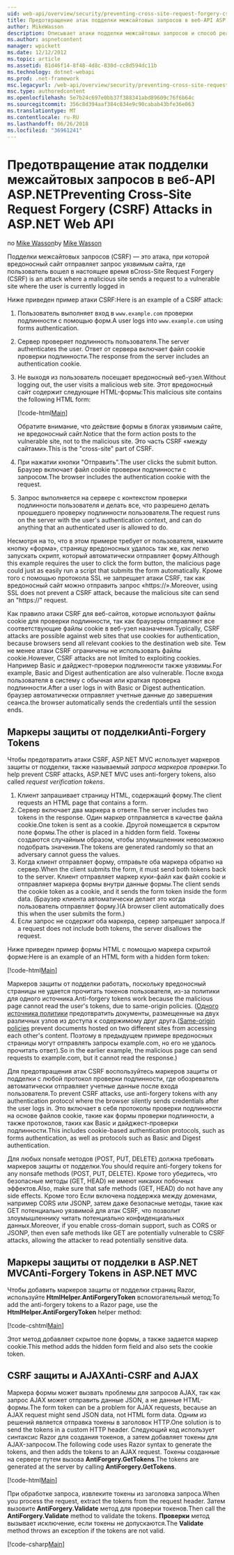 ```yaml
---
uid: web-api/overview/security/preventing-cross-site-request-forgery-csrf-attacks
title: Предотвращение атак подделки межсайтовых запросов в веб-API ASP.NET | Документы Microsoft
author: MikeWasson
description: Описывает атаки подделки межсайтовых запросов и способ реализации меры противодействия CSRF в веб-API ASP.NET.
ms.author: aspnetcontent
manager: wpickett
ms.date: 12/12/2012
ms.topic: article
ms.assetid: 81d46f14-8f48-4d8c-830d-cc8d594dc11b
ms.technology: dotnet-webapi
ms.prod: .net-framework
msc.legacyurl: /web-api/overview/security/preventing-cross-site-request-forgery-csrf-attacks
msc.type: authoredcontent
ms.openlocfilehash: 5e7b24c697e0bb37f388341abd89609c76f6b64c
ms.sourcegitcommit: 356c8d394aaf384c834e9c90cabab43bfe36e063
ms.translationtype: MT
ms.contentlocale: ru-RU
ms.lasthandoff: 06/26/2018
ms.locfileid: "36961241"
---
```

<a name="preventing-cross-site-request-forgery-csrf-attacks-in-aspnet-web-api"></a><span data-ttu-id="584f5-103">Предотвращение атак подделки межсайтовых запросов в веб-API ASP.NET</span><span class="sxs-lookup"><span data-stu-id="584f5-103">Preventing Cross-Site Request Forgery (CSRF) Attacks in ASP.NET Web API</span></span>
====================
<span data-ttu-id="584f5-104">по [Mike Wasson](https://github.com/MikeWasson)</span><span class="sxs-lookup"><span data-stu-id="584f5-104">by [Mike Wasson](https://github.com/MikeWasson)</span></span>

<span data-ttu-id="584f5-105">Подделки межсайтовых запросов (CSRF) — это атака, при которой вредоносный сайт отправляет запрос уязвимым сайта, где пользователь вошел в настоящее время в</span><span class="sxs-lookup"><span data-stu-id="584f5-105">Cross-Site Request Forgery (CSRF) is an attack where a malicious site sends a request to a vulnerable site where the user is currently logged in</span></span>

<span data-ttu-id="584f5-106">Ниже приведен пример атаки CSRF:</span><span class="sxs-lookup"><span data-stu-id="584f5-106">Here is an example of a CSRF attack:</span></span>

1. <span data-ttu-id="584f5-107">Пользователь выполняет вход в `www.example.com` проверки подлинности с помощью форм.</span><span class="sxs-lookup"><span data-stu-id="584f5-107">A user logs into `www.example.com` using forms authentication.</span></span>
2. <span data-ttu-id="584f5-108">Сервер проверяет подлинность пользователя.</span><span class="sxs-lookup"><span data-stu-id="584f5-108">The server authenticates the user.</span></span> <span data-ttu-id="584f5-109">Ответ от сервера включает файл cookie проверки подлинности.</span><span class="sxs-lookup"><span data-stu-id="584f5-109">The response from the server includes an authentication cookie.</span></span>
3. <span data-ttu-id="584f5-110">Не выходя из пользователь посещает вредоносный веб-узел.</span><span class="sxs-lookup"><span data-stu-id="584f5-110">Without logging out, the user visits a malicious web site.</span></span> <span data-ttu-id="584f5-111">Этот вредоносный сайт содержит следующие HTML-формы:</span><span class="sxs-lookup"><span data-stu-id="584f5-111">This malicious site contains the following HTML form:</span></span> 

    [!code-html[Main](preventing-cross-site-request-forgery-csrf-attacks/samples/sample1.html)]

    <span data-ttu-id="584f5-112">Обратите внимание, что действие формы в блогах уязвимым сайте, не вредоносный сайт.</span><span class="sxs-lookup"><span data-stu-id="584f5-112">Notice that the form action posts to the vulnerable site, not to the malicious site.</span></span> <span data-ttu-id="584f5-113">Это часть CSRF «между сайтами».</span><span class="sxs-lookup"><span data-stu-id="584f5-113">This is the "cross-site" part of CSRF.</span></span>
4. <span data-ttu-id="584f5-114">При нажатии кнопки "Отправить".</span><span class="sxs-lookup"><span data-stu-id="584f5-114">The user clicks the submit button.</span></span> <span data-ttu-id="584f5-115">Браузер включает файл cookie проверки подлинности с запросом.</span><span class="sxs-lookup"><span data-stu-id="584f5-115">The browser includes the authentication cookie with the request.</span></span>
5. <span data-ttu-id="584f5-116">Запрос выполняется на сервере с контекстом проверки подлинности пользователя и делать все, что разрешено делать прошедшего проверку подлинности пользователя.</span><span class="sxs-lookup"><span data-stu-id="584f5-116">The request runs on the server with the user's authentication context, and can do anything that an authenticated user is allowed to do.</span></span>

<span data-ttu-id="584f5-117">Несмотря на то, что в этом примере требует от пользователя, нажмите кнопку «форма», страницу вредоносных удалось так же, как легко запускать скрипт, который автоматически отправляет форму.</span><span class="sxs-lookup"><span data-stu-id="584f5-117">Although this example requires the user to click the form button, the malicious page could just as easily run a script that submits the form automatically.</span></span> <span data-ttu-id="584f5-118">Кроме того с помощью протокола SSL не запрещает атаки CSRF, так как вредоносный сайт можно отправить запрос «https://».</span><span class="sxs-lookup"><span data-stu-id="584f5-118">Moreover, using SSL does not prevent a CSRF attack, because the malicious site can send an "https://" request.</span></span>

<span data-ttu-id="584f5-119">Как правило атаки CSRF для веб-сайтов, которые используют файлы cookie для проверки подлинности, так как браузеры отправляют все соответствующие файлы cookie в веб-узел назначения.</span><span class="sxs-lookup"><span data-stu-id="584f5-119">Typically, CSRF attacks are possible against web sites that use cookies for authentication, because browsers send all relevant cookies to the destination web site.</span></span> <span data-ttu-id="584f5-120">Тем не менее атаки CSRF ограничены не использовать файлы cookie.</span><span class="sxs-lookup"><span data-stu-id="584f5-120">However, CSRF attacks are not limited to exploiting cookies.</span></span> <span data-ttu-id="584f5-121">Например Basic и дайджест-проверки подлинности также уязвимы.</span><span class="sxs-lookup"><span data-stu-id="584f5-121">For example, Basic and Digest authentication are also vulnerable.</span></span> <span data-ttu-id="584f5-122">После входа пользователя в систему с обычная или краткая проверка подлинности.</span><span class="sxs-lookup"><span data-stu-id="584f5-122">After a user logs in with Basic or Digest authentication.</span></span> <span data-ttu-id="584f5-123">браузер автоматически отправляет учетные данные до завершения сеанса.</span><span class="sxs-lookup"><span data-stu-id="584f5-123">the browser automatically sends the credentials until the session ends.</span></span>

## <a name="anti-forgery-tokens"></a><span data-ttu-id="584f5-124">Маркеры защиты от подделки</span><span class="sxs-lookup"><span data-stu-id="584f5-124">Anti-Forgery Tokens</span></span>

<span data-ttu-id="584f5-125">Чтобы предотвратить атаки CSRF, ASP.NET MVC использует маркеров защиты от подделки, также называемый *запроса маркеров проверки*.</span><span class="sxs-lookup"><span data-stu-id="584f5-125">To help prevent CSRF attacks, ASP.NET MVC uses anti-forgery tokens, also called *request verification tokens*.</span></span>

1. <span data-ttu-id="584f5-126">Клиент запрашивает страницу HTML, содержащий форму.</span><span class="sxs-lookup"><span data-stu-id="584f5-126">The client requests an HTML page that contains a form.</span></span>
2. <span data-ttu-id="584f5-127">Сервер включает два маркера в ответе.</span><span class="sxs-lookup"><span data-stu-id="584f5-127">The server includes two tokens in the response.</span></span> <span data-ttu-id="584f5-128">Один маркер отправляется в качестве файла cookie.</span><span class="sxs-lookup"><span data-stu-id="584f5-128">One token is sent as a cookie.</span></span> <span data-ttu-id="584f5-129">Другой помещается в скрытом поле формы.</span><span class="sxs-lookup"><span data-stu-id="584f5-129">The other is placed in a hidden form field.</span></span> <span data-ttu-id="584f5-130">Токены создаются случайным образом, чтобы злоумышленник невозможно подобрать значения.</span><span class="sxs-lookup"><span data-stu-id="584f5-130">The tokens are generated randomly so that an adversary cannot guess the values.</span></span>
3. <span data-ttu-id="584f5-131">Когда клиент отправляет форму, отправьте оба маркера обратно на сервер.</span><span class="sxs-lookup"><span data-stu-id="584f5-131">When the client submits the form, it must send both tokens back to the server.</span></span> <span data-ttu-id="584f5-132">Клиент отправляет маркер куки-файл как файл cookie и отправляет маркера формы внутри данные формы.</span><span class="sxs-lookup"><span data-stu-id="584f5-132">The client sends the cookie token as a cookie, and it sends the form token inside the form data.</span></span> <span data-ttu-id="584f5-133">(Браузер клиента автоматически делает это когда пользователь отправляет форму.)</span><span class="sxs-lookup"><span data-stu-id="584f5-133">(A browser client automatically does this when the user submits the form.)</span></span>
4. <span data-ttu-id="584f5-134">Если запрос не содержит оба маркера, сервер запрещает запроса.</span><span class="sxs-lookup"><span data-stu-id="584f5-134">If a request does not include both tokens, the server disallows the request.</span></span>

<span data-ttu-id="584f5-135">Ниже приведен пример формы HTML с помощью маркера скрытой форме:</span><span class="sxs-lookup"><span data-stu-id="584f5-135">Here is an example of an HTML form with a hidden form token:</span></span>

[!code-html[Main](preventing-cross-site-request-forgery-csrf-attacks/samples/sample2.html)]

<span data-ttu-id="584f5-136">Маркеров защиты от подделки работать, поскольку вредоносный страницы не удается прочитать токенов пользователя, из-за политики для одного источника.</span><span class="sxs-lookup"><span data-stu-id="584f5-136">Anti-forgery tokens work because the malicious page cannot read the user's tokens, due to same-origin policies.</span></span> <span data-ttu-id="584f5-137">([Одного источника политики](http://www.w3.org/Security/wiki/Same_Origin_Policy) предотвратить документы, размещенные на двух различных узлов из доступа к содержимому друг друга.</span><span class="sxs-lookup"><span data-stu-id="584f5-137">([Same-origin policies](http://www.w3.org/Security/wiki/Same_Origin_Policy) prevent documents hosted on two different sites from accessing each other's content.</span></span> <span data-ttu-id="584f5-138">Поэтому в предыдущем примере вредоносных страницы могут отправлять запросы example.com, но его не удалось прочитать ответ).</span><span class="sxs-lookup"><span data-stu-id="584f5-138">So in the earlier example, the malicious page can send requests to example.com, but it cannot read the response.)</span></span>

<span data-ttu-id="584f5-139">Для предотвращения атак CSRF воспользуйтесь маркеров защиты от подделки с любой протокол проверки подлинности, где обозреватель автоматически отправляет учетные данные после входа пользователя.</span><span class="sxs-lookup"><span data-stu-id="584f5-139">To prevent CSRF attacks, use anti-forgery tokens with any authentication protocol where the browser silently sends credentials after the user logs in.</span></span> <span data-ttu-id="584f5-140">Это включает в себя протоколы проверки подлинности на основе файлов cookie, такие как формы проверки подлинности, а также протоколов, таких как Basic и дайджест-проверки подлинности.</span><span class="sxs-lookup"><span data-stu-id="584f5-140">This includes cookie-based authentication protocols, such as forms authentication, as well as protocols such as Basic and Digest authentication.</span></span>

<span data-ttu-id="584f5-141">Для любых nonsafe методов (POST, PUT, DELETE) должна требовать маркеров защиты от подделки.</span><span class="sxs-lookup"><span data-stu-id="584f5-141">You should require anti-forgery tokens for any nonsafe methods (POST, PUT, DELETE).</span></span> <span data-ttu-id="584f5-142">Кроме того убедитесь, что безопасные методы (GET, HEAD) не имеют никаких побочных эффектов.</span><span class="sxs-lookup"><span data-stu-id="584f5-142">Also, make sure that safe methods (GET, HEAD) do not have any side effects.</span></span> <span data-ttu-id="584f5-143">Кроме того Если включена поддержка между доменами, например CORS или JSONP, затем даже безопасные методы, такие как GET потенциально уязвимой для атак CSRF, что позволит злоумышленнику читать потенциально конфиденциальных данных.</span><span class="sxs-lookup"><span data-stu-id="584f5-143">Moreover, if you enable cross-domain support, such as CORS or JSONP, then even safe methods like GET are potentially vulnerable to CSRF attacks, allowing the attacker to read potentially sensitive data.</span></span>

## <a name="anti-forgery-tokens-in-aspnet-mvc"></a><span data-ttu-id="584f5-144">Маркеры защиты от подделки в ASP.NET MVC</span><span class="sxs-lookup"><span data-stu-id="584f5-144">Anti-Forgery Tokens in ASP.NET MVC</span></span>

<span data-ttu-id="584f5-145">Чтобы добавить маркеров защиты от подделки страниц Razor, используйте **HtmlHelper.AntiForgeryToken** вспомогательный метод:</span><span class="sxs-lookup"><span data-stu-id="584f5-145">To add the anti-forgery tokens to a Razor page, use the **HtmlHelper.AntiForgeryToken** helper method:</span></span>

[!code-cshtml[Main](preventing-cross-site-request-forgery-csrf-attacks/samples/sample3.cshtml)]

<span data-ttu-id="584f5-146">Этот метод добавляет скрытое поле формы, а также задается маркер cookie.</span><span class="sxs-lookup"><span data-stu-id="584f5-146">This method adds the hidden form field and also sets the cookie token.</span></span>

## <a name="anti-csrf-and-ajax"></a><span data-ttu-id="584f5-147">CSRF защиты и AJAX</span><span class="sxs-lookup"><span data-stu-id="584f5-147">Anti-CSRF and AJAX</span></span>

<span data-ttu-id="584f5-148">Маркера формы может вызвать проблемы для запросов AJAX, так как запрос AJAX может отправить данные JSON, а не данные HTML-формы.</span><span class="sxs-lookup"><span data-stu-id="584f5-148">The form token can be a problem for AJAX requests, because an AJAX request might send JSON data, not HTML form data.</span></span> <span data-ttu-id="584f5-149">Одним из решений является отправка токены в заголовок HTTP.</span><span class="sxs-lookup"><span data-stu-id="584f5-149">One solution is to send the tokens in a custom HTTP header.</span></span> <span data-ttu-id="584f5-150">Следующий код использует синтаксис Razor для создания токенов, а затем добавляет токены для AJAX-запросом.</span><span class="sxs-lookup"><span data-stu-id="584f5-150">The following code uses Razor syntax to generate the tokens, and then adds the tokens to an AJAX request.</span></span> <span data-ttu-id="584f5-151">Токены созданные на сервере путем вызова **AntiForgery.GetTokens**.</span><span class="sxs-lookup"><span data-stu-id="584f5-151">The tokens are generated at the server by calling **AntiForgery.GetTokens**.</span></span>

[!code-html[Main](preventing-cross-site-request-forgery-csrf-attacks/samples/sample4.html)]

<span data-ttu-id="584f5-152">При обработке запроса, извлеките токены из заголовка запроса.</span><span class="sxs-lookup"><span data-stu-id="584f5-152">When you process the request, extract the tokens from the request header.</span></span> <span data-ttu-id="584f5-153">Затем вызовите **AntiForgery.Validate** метод для проверки токенов.</span><span class="sxs-lookup"><span data-stu-id="584f5-153">Then call the **AntiForgery.Validate** method to validate the tokens.</span></span> <span data-ttu-id="584f5-154">**Проверки** метод вызывает исключение, если токены не допускаются.</span><span class="sxs-lookup"><span data-stu-id="584f5-154">The **Validate** method throws an exception if the tokens are not valid.</span></span>

[!code-csharp[Main](preventing-cross-site-request-forgery-csrf-attacks/samples/sample5.cs)]
